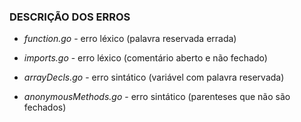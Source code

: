 ### DESCRIÇÃO DOS ERROS

- *function.go* - erro léxico (palavra reservada errada)

- *imports.go* - erro léxico (comentário aberto e não fechado)

- *arrayDecls.go* - erro sintático (variável com palavra reservada)

- *anonymousMethods.go* - erro sintático (parenteses que não são fechados)
